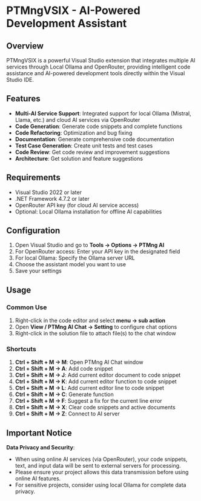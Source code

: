 ﻿# PTMngVSIX - AI-Powered Development Assistant

## Overview

PTMngVSIX is a powerful Visual Studio extension that integrates multiple AI services through Local Ollama and OpenRouter, providing intelligent code assistance and AI-powered development tools directly within the Visual Studio IDE.

## Features

- **Multi-AI Service Support**: Integrated support for local Ollama (Mistral, Llama, etc.) and cloud AI services via OpenRouter
- **Code Generation**: Generate code snippets and complete functions
- **Code Refactoring**: Optimization and bug fixing
- **Documentation**: Generate comprehensive code documentation
- **Test Case Generation**: Create unit tests and test cases
- **Code Review**: Get code review and improvement suggestions
- **Architecture**: Get solution and feature suggestions

## Requirements

- Visual Studio 2022 or later
- .NET Framework 4.7.2 or later
- OpenRouter API key (for cloud AI service access)
- Optional: Local Ollama installation for offline AI capabilities

## Configuration

1. Open Visual Studio and go to **Tools → Options → PTMng AI**
2. For OpenRouter access: Enter your API key in the designated field
3. For local Ollama: Specify the Ollama server URL
4. Choose the assistant model you want to use
5. Save your settings

## Usage

### Common Use
1. Right-click in the code editor and select **menu → sub action**
2. Open **View / PTMng AI Chat → Setting** to configure chat options
3. Right-click in the solution file to attach file(s) to the chat window

### Shortcuts
1. **Ctrl + Shift + M → M**: Open PTMng AI Chat window
2. **Ctrl + Shift + M → A**: Add code snippet
3. **Ctrl + Shift + M → J**: Add current editor document to code snippet
4. **Ctrl + Shift + M → K**: Add current editor function to code snippet
4. **Ctrl + Shift + M → L**: Add current editor line to code snippet
5. **Ctrl + Shift + M → C**: Generate function
6. **Ctrl + Shift + M → F**: Suggest a fix for the current line error
7. **Ctrl + Shift + M → X**: Clear code snippets and active documents
8. **Ctrl + Shift + M → Z**: Connect to AI server

## Important Notice

**Data Privacy and Security**:
- When using online AI services (via OpenRouter), your code snippets, text, and input data will be sent to external servers for processing.
- Please ensure your project allows this data transmission before using online AI features.
- For sensitive projects, consider using local Ollama for complete data privacy.